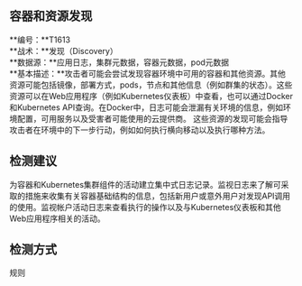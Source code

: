 ## 容器和资源发现  
**编号：**T1613  
**战术：**发现（Discovery）  
**数据源：**应用日志，集群元数据，容器元数据，pod元数据  
**基本描述：**攻击者可能会尝试发现容器环境中可用的容器和其他资源。其他资源可能包括镜像，部署方式，pods，节点和其他信息（例如群集的状态）。这些资源可以在Web应用程序（例如Kubernetes仪表板）中查看，也可以通过Docker和Kubernetes API查询。在Docker中，日志可能会泄漏有关环境的信息，例如环境配置，可用服务以及受害者可能使用的云提供商。
这些资源的发现可能会指导攻击者在环境中的下一步行动，例如如何执行横向移动以及执行哪种方法。  
## 检测建议  
为容器和Kubernetes集群组件的活动建立集中式日志记录。监视日志来了解可采取的措施来收集有关容器基础结构的信息，包括新用户或意外用户对发现API调用的使用。监视帐户活动日志来查看执行的操作以及与Kubernetes仪表板和其他Web应用程序相关的活动。  
## 检测方式  
规则